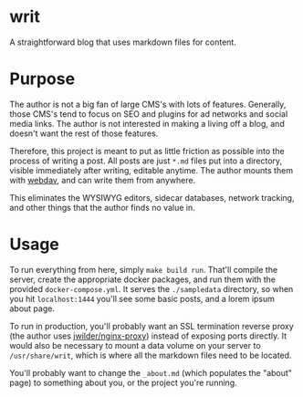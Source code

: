 writ
====

A straightforward blog that uses markdown files for content.

Purpose
====

The author is not a big fan of large CMS's with lots of features. Generally, those CMS's tend to focus on SEO and plugins for ad networks and social media links. The author is not interested in making a living off a blog, and doesn't want the rest of those features.

Therefore, this project is meant to put as little friction as possible into the process of writing a post. All posts are just `*.md` files put into a directory, visible immediately after writing, editable anytime. The author mounts them with [webdav](https://github.com/Knetic/boji), and can write them from anywhere.

This eliminates the WYSIWYG editors, sidecar databases, network tracking, and other things that the author finds no value in.

Usage
====

To run everything from here, simply `make build run`. That'll compile the server, create the appropriate docker packages, and run them with the provided `docker-compose.yml`. It serves the `./sampledata` directory, so when you hit `localhost:1444` you'll see some basic posts, and a lorem ipsum about page.

To run in production, you'll probably want an SSL termination reverse proxy (the author uses [jwilder/nginx-proxy](https://github.com/jwilder/nginx-proxy)) instead of exposing ports directly. It would also be necessary to mount a data volume on your server to `/usr/share/writ`, which is where all the markdown files need to be located.

You'll probably want to change the `_about.md` (which populates the "about" page) to something about you, or the project you're running.